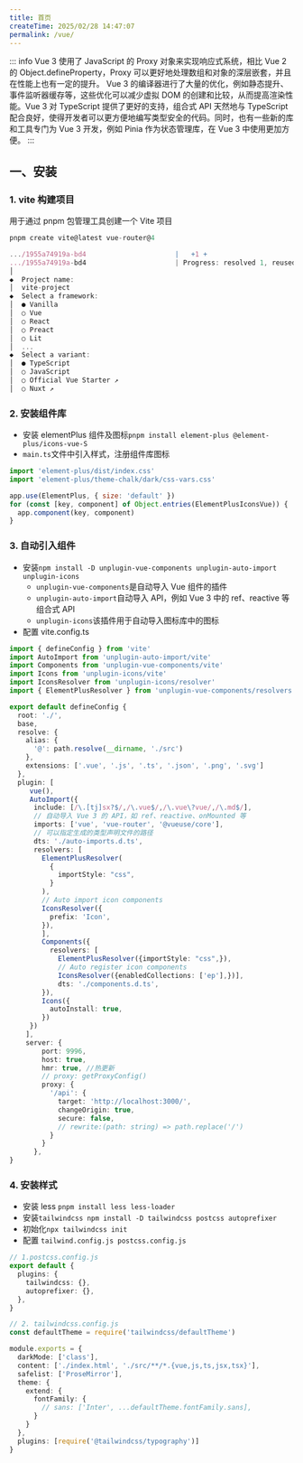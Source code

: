 ```yaml
---
title: 首页
createTime: 2025/02/28 14:47:07
permalink: /vue/
---
```

::: info 
Vue 3 使用了 JavaScript 的 Proxy 对象来实现响应式系统，相比 Vue 2 的 Object.defineProperty，Proxy 可以更好地处理数组和对象的深层嵌套，并且在性能上也有一定的提升。
Vue 3 的编译器进行了大量的优化，例如静态提升、事件监听器缓存等，这些优化可以减少虚拟 DOM 的创建和比较，从而提高渲染性能。Vue 3 对 TypeScript 提供了更好的支持，组合式 API 天然地与 TypeScript 配合良好，使得开发者可以更方便地编写类型安全的代码。同时，也有一些新的库和工具专门为 Vue 3 开发，例如 Pinia 作为状态管理库，在 Vue 3 中使用更加方便。
::: 
## 一、安装
### 1. vite 构建项目

用于通过 pnpm 包管理工具创建一个 Vite 项目

```js
pnpm create vite@latest vue-router@4

.../1955a74919a-bd4                      |   +1 +
.../1955a74919a-bd4                      | Progress: resolved 1, reused 0, downloaded 1, added 1, done
│
◆  Project name:
│  vite-project
◆  Select a framework:
│  ● Vanilla
│  ○ Vue
│  ○ React
│  ○ Preact
│  ○ Lit
│  ...
◆  Select a variant:
│  ● TypeScript
│  ○ JavaScript
│  ○ Official Vue Starter ↗
│  ○ Nuxt ↗
```

### 2. 安装组件库

- 安装 elementPlus 组件及图标`pnpm install element-plus @element-plus/icons-vue-S`
- `main.ts`文件中引入样式，注册组件库图标

```js
import 'element-plus/dist/index.css'
import 'element-plus/theme-chalk/dark/css-vars.css'

app.use(ElementPlus, { size: 'default' })
for (const [key, component] of Object.entries(ElementPlusIconsVue)) {
  app.component(key, component)
}
```

### 3. 自动引入组件

- 安装`npm install -D unplugin-vue-components unplugin-auto-import unplugin-icons`
  - `unplugin-vue-components`是自动导入 Vue 组件的插件
  - `unplugin-auto-import`自动导入 API，例如 Vue 3 中的 ref、reactive 等组合式 API
  - `unplugin-icons`该插件用于自动导入图标库中的图标
- 配置 vite.config.ts

```ts
import { defineConfig } from 'vite'
import AutoImport from 'unplugin-auto-import/vite'
import Components from 'unplugin-vue-components/vite'
import Icons from 'unplugin-icons/vite'
import IconsResolver from 'unplugin-icons/resolver'
import { ElementPlusResolver } from 'unplugin-vue-components/resolvers'

export default defineConfig {
  root: './',
  base,
  resolve: {
    alias: {
      '@': path.resolve(__dirname, './src')
    },
    extensions: ['.vue', '.js', '.ts', '.json', '.png', '.svg']
  },
  plugin: [
     vue(),
     AutoImport({
      include: [/\.[tj]sx?$/,/\.vue$/,/\.vue\?vue/,/\.md$/],
      // 自动导入 Vue 3 的 API，如 ref、reactive、onMounted 等
      imports: ['vue', 'vue-router', '@vueuse/core'],
      // 可以指定生成的类型声明文件的路径
      dts: './auto-imports.d.ts',
      resolvers: [
        ElementPlusResolver(
          {
            importStyle: "css",
          }
        ),
        // Auto import icon components
        IconsResolver({
          prefix: 'Icon',
        }),
        ],
        Components({
          resolvers: [
            ElementPlusResolver({importStyle: "css",}),
            // Auto register icon components
            IconsResolver({enabledCollections: ['ep'],})],
            dts: './components.d.ts',
        }),
        Icons({
          autoInstall: true,
        })
     })
    ],
    server: {
        port: 9996,
        host: true,
        hmr: true, //热更新
        // proxy: getProxyConfig()
        proxy: {
          '/api': {
            target: 'http://localhost:3000/',
            changeOrigin: true,
            secure: false,
            // rewrite:(path: string) => path.replace('/')
          }
        }
      },
}
```

### 4. 安装样式

- 安装 less `pnpm install less less-loader `
- 安装`tailwindcss npm install -D tailwindcss postcss autoprefixer`
- 初始化`npx tailwindcss init`
- 配置 `tailwind.config.js postcss.config.js`

```ts
// 1.postcss.config.js
export default {
  plugins: {
    tailwindcss: {},
    autoprefixer: {},
  },
}

// 2. tailwindcss.config.js
const defaultTheme = require('tailwindcss/defaultTheme')

module.exports = {
  darkMode: ['class'],
  content: ['./index.html', './src/**/*.{vue,js,ts,jsx,tsx}'],
  safelist: ['ProseMirror'],
  theme: {
    extend: {
      fontFamily: {
        // sans: ['Inter', ...defaultTheme.fontFamily.sans],
      }
    }
  },
  plugins: [require('@tailwindcss/typography')]
}

```
